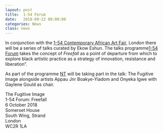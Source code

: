 ```yaml
---
layout: post
title:  1-54 Forum
date:   2018-09-22 00:00:00
categories: News
class: news
---
```

In conjunction with the <a href="http://1-54.com/london/" target="_blank">1-54 Contemporary African Art Fair</a>, London there will be a series of talks curated by Ekow Eshun. The talks programme<a href="http://1-54.com/london/forum-3/" target="_blank">1-54 Forum</a> takes the concept of <i>Freefall</i> as a point of departure from which to explore black artistic practice as a strategy of innovation, resistance and liberation”.

As part of the programme <a href="http://ntpresents.com" target="_blank">NT</a> will be taking part in the talk: The Fugitive Image alongside artists Appau Jnr Boakye-Yiadom and Onyeka Igwe with Gaylene Gould as chair.


The Fugitive Image  
1-54 Forum: Freefall  
6 October 2018  
Somerset House  
South Wing, Strand  
London  
WC2R 1LA 

 
